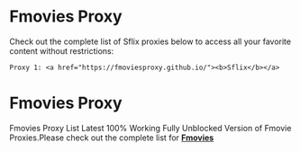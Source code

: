 # Fmovies Proxy 
Check out the complete list of Sflix proxies below to access all your favorite content without restrictions:

    Proxy 1: <a href="https://fmoviesproxy.github.io/"><b>Sflix</b></a>
# Fmovies Proxy 
Fmovies Proxy List Latest 100% Working Fully Unblocked Version of Fmovie Proxies.Please check out the complete list for <a href="https://fmoviesproxy.github.io/"><b>Fmovies</b></a>
